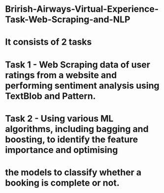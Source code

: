 # Brirish-Airways-Virtual-Experience-Task-Web-Scraping-and-NLP
# It consists of 2 tasks
# Task 1 - Web Scraping data of user ratings from a website and performing sentiment analysis using TextBlob and Pattern. 
# Task 2 - Using various ML algorithms, including bagging and boosting, to identify the feature importance and optimising 
# the models to classify whether a booking is complete or not.
